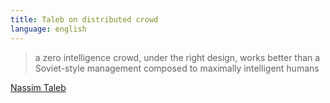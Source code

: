 ```yaml
---
title: Taleb on distributed crowd
language: english
---
```


> a zero intelligence crowd, under the right design, works better than a
> Soviet-style management composed to maximally intelligent humans

[Nassim Taleb](https://medium.com/opacity/bitcoin-1537e616a074)
